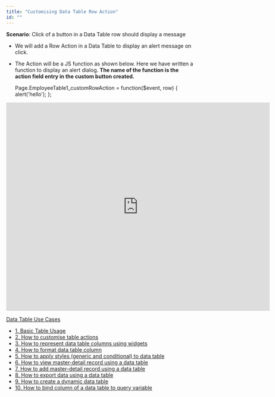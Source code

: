 ```yaml
---
title: "Customising Data Table Row Action"
id: ""
---
```


**Scenario**: Click of a button in a Data Table row should display a message

- We will add a Row Action in a Data Table to display an alert message on click.
- The Action will be a JS function as shown below. Here we have written a function to display an alert dialog. **The name of the function is the action field entry in the custom button created.**
    
    Page.EmployeeTable1\_customRowAction = function($event, row) {
        alert('hello');
    };
    

<iframe width="708" height="560" src="https://docs.google.com/presentation/d/e/2PACX-1vSQ42MhJM2k-T1w_HxfHAyJ8ox_WrY8QOGnmq45R5L5JyI7iH0xI5jwX4HZOZJj8zZMEP0TDklz_yWY/embed?start=false&amp;loop=false&amp;delayms=3000" frameborder="0" allowfullscreen="allowfullscreen" mozallowfullscreen="mozallowfullscreen" webkitallowfullscreen="webkitallowfullscreen"></iframe>

[Data Table Use Cases](/learn/app-development/widgets/datalive/datatable/data-table-use-cases/)

- [1\. Basic Table Usage](/learn/app-development/widgets/datalive/datatable/data-table-basic-usage/)
- [2\. How to customise table actions](/learn/how-tos/data-table-actions/)
- [3\. How to represent data table columns using widgets](/learn/how-tos/data-table-widget-representations/)
- [4\. How to format data table column](/learn/how-tos/data-table-format/)
- [5\. How to apply styles (generic and conditional) to data table](/learn/how-tos/data-table-styling/)
- [6\. How to view master-detail record using a data table](/learn/how-tos/view-master-detail-data-records-using-data-table/)
- [7\. How to add master-detail record using a data table](/learn/how-tos/add-master-detail-records-using-data-table/)
- [8\. How to export data using a data table](/learn/how-tos/export-data-data-table/)
- [9\. How to create a dynamic data table](/learn/how-tos/dynamic-data-tables/)
- [10\. How to bind column of a data table to query variable](/learn/how-tos/data-table-column-bound-query/)
